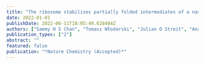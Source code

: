 ```yaml
---
title: "The ribosome stabilises partially folded intermediates of a nascent multi-domain protein."
date: 2022-01-01
publishDate: 2022-06-11T18:05:49.628484Z
authors: ["Sammy H S Chan", "Tomasz Włodarski", "Julian O Streit", "Anaïs M E Cassaignau", "Lauren F and Woodburn", "Minkoo Ahn", "Christopher A Waudby", "Nediljko Budisa", "Lisa D Cabrita", "John Christodoulou"]
publication_types: ["2"]
abstract: ""
featured: false
publication: "*Nature Chemistry (Accepted)*"
---
```


